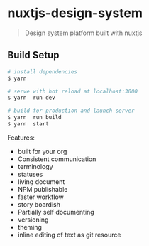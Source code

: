 # nuxtjs-design-system

> Design system platform built with nuxtjs

## Build Setup

``` bash
# install dependencies
$ yarn

# serve with hot reload at localhost:3000
$ yarn  run dev

# build for production and launch server
$ yarn  run build
$ yarn  start
```


Features:
- built for your org
- Consistent  communication
- terminology
- statuses
- living document
- NPM publishable
- faster workflow
- story boardish
- Partially self documenting
- versioning
- theming
- inline editing of text as git resource

